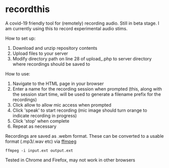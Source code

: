 # recordthis
A covid-19 friendly tool for (remotely) recording audio. Still in beta stage. I am currently using this to record experimental audio stims.

How to set up:
1. Download and unzip repository contents
2. Upload files to your server
3. Modify directory path on line 28 of upload_.php to server directory where recordings should be saved to

How to use:
1. Navigate to the HTML page in your browser
2. Enter a name for the recording session when prompted (this, along with the session start time, will be used to generate a filename prefix for the recordings)
3. Click allow to allow mic access when prompted
4. Click 'speak' to start recording (mic image should turn orange to indicate recording in progress)
5. Click 'stop' when complete
6. Repeat as necessary

Recordings are saved as .webm format. These can be converted to a usable format (.mp3/.wav etc) via <a href="https://ffmpeg.org/">ffmpeg</a>

```ffmpeg -i input.ext output.ext```

Tested in Chrome and Firefox, may not work in other browsers
